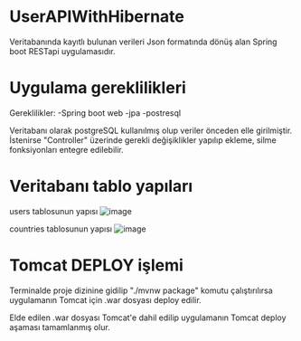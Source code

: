 # UserAPIWithHibernate
 Veritabanında kayıtlı bulunan verileri Json formatında dönüş alan Spring boot RESTapi uygulamasıdır.
 
 # Uygulama gereklilikleri
 
 Gereklilikler:
 -Spring boot web
 -jpa
 -postresql
 
 Veritabanı olarak postgreSQL kullanılmış olup veriler önceden elle girilmiştir. İstenirse "Controller" üzerinde gerekli değişiklikler yapılıp ekleme, silme fonksiyonları entegre edilebilir.
 
 # Veritabanı tablo yapıları
 
users tablosunun yapısı 
 ![image](https://user-images.githubusercontent.com/17264859/156495052-1c228e09-d8fb-4e3f-b759-cf13b3ddd6f3.png)
 

countries tablosunun yapısı
![image](https://user-images.githubusercontent.com/17264859/156495115-12ca1828-74c9-4b58-95fc-c1857df88f01.png)


# Tomcat DEPLOY işlemi
 
 Terminalde proje dizinine gidilip "./mvnw package" komutu çalıştırılırsa uygulamanın Tomcat için .war dosyası deploy edilir.
 
 Elde edilen .war dosyası Tomcat'e dahil edilip uygulamanın Tomcat deploy aşaması tamamlanmış olur.
